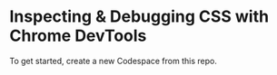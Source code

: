 # Inspecting & Debugging CSS with Chrome DevTools
To get started, create a new Codespace from this repo.
